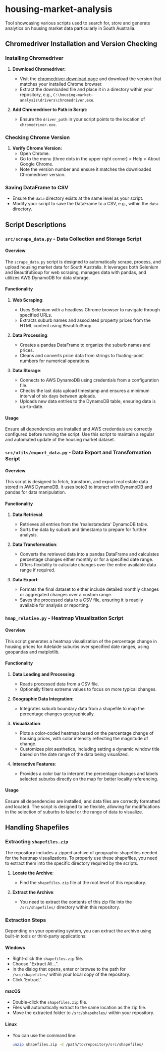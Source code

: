 # housing-market-analysis
Tool showcasing various scripts used to search for, store and generate analytics on housing market data particularly in South Australia.

## Chromedriver Installation and Version Checking

### Installing Chromedriver

1. **Download Chromedriver:**
   - Visit the [chromedriver download page](https://developer.chrome.com/docs/chromedriver/downloads) and download the version that matches your installed Chrome browser.
   - Extract the downloaded file and place it in a directory within your repository, e.g., `C:\housing-market-analysis\drivers\chromedriver.exe`.

2. **Add Chromedriver to Path in Script:**
   - Ensure the `driver_path` in your script points to the location of `chromedriver.exe`.

### Checking Chrome Version

1. **Verify Chrome Version:**
   - Open Chrome.
   - Go to the menu (three dots in the upper right corner) > Help > About Google Chrome.
   - Note the version number and ensure it matches the downloaded Chromedriver version.

### Saving DataFrame to CSV

- Ensure the `data` directory exists at the same level as your script.
- Modify your script to save the DataFrame to a CSV, e.g., within the `data` directory.

## Script Descriptions

### `src/scrape_data.py` - Data Collection and Storage Script

#### Overview
The `scrape_data.py` script is designed to automatically scrape, process, and upload housing market data for South Australia. It leverages both Selenium and BeautifulSoup for web scraping, manages data with pandas, and utilizes AWS DynamoDB for data storage.

#### Functionality
1. **Web Scraping**:
   - Uses Selenium with a headless Chrome browser to navigate through specified URLs.
   - Extracts suburb names and associated property prices from the HTML content using BeautifulSoup.

2. **Data Processing**:
   - Creates a pandas DataFrame to organize the suburb names and prices.
   - Cleans and converts price data from strings to floating-point numbers for numerical operations.

3. **Data Storage**:
   - Connects to AWS DynamoDB using credentials from a configuration file.
   - Checks the last data upload timestamp and ensures a minimum interval of six days between uploads.
   - Uploads new data entries to the DynamoDB table, ensuring data is up-to-date.

#### Usage
Ensure all dependencies are installed and AWS credentials are correctly configured before running the script. Use this script to maintain a regular and automated update of the housing market dataset.


### `src/utils/export_data.py` - Data Export and Transformation Script

#### Overview
This script is designed to fetch, transform, and export real estate data stored in AWS DynamoDB. It uses boto3 to interact with DynamoDB and pandas for data manipulation.

#### Functionality
1. **Data Retrieval**:
   - Retrieves all entries from the 'realestatedata' DynamoDB table.
   - Sorts the data by suburb and timestamp to prepare for further analysis.

2. **Data Transformation**:
   - Converts the retrieved data into a pandas DataFrame and calculates percentage changes either monthly or for a specified date range.
   - Offers flexibility to calculate changes over the entire available data range if required.

3. **Data Export**:
   - Formats the final dataset to either include detailed monthly changes or aggregated changes over a custom range.
   - Saves the processed data to a CSV file, ensuring it is readily available for analysis or reporting.

### `hmap_relative.py` - Heatmap Visualization Script

#### Overview
This script generates a heatmap visualization of the percentage change in housing prices for Adelaide suburbs over specified date ranges, using geopandas and matplotlib.

#### Functionality
1. **Data Loading and Processing**:
   - Reads processed data from a CSV file.
   - Optionally filters extreme values to focus on more typical changes.

2. **Geographic Data Integration**:
   - Integrates suburb boundary data from a shapefile to map the percentage changes geographically.

3. **Visualization**:
   - Plots a color-coded heatmap based on the percentage change of housing prices, with color intensity reflecting the magnitude of change.
   - Customizes plot aesthetics, including setting a dynamic window title based on the date range of the data being visualized.

4. **Interactive Features**:
   - Provides a color bar to interpret the percentage changes and labels selected suburbs directly on the map for better locality referencing.

#### Usage
Ensure all dependencies are installed, and data files are correctly formatted and located. The script is designed to be flexible, allowing for modifications in the selection of suburbs to label or the range of data to visualize.


## Handling Shapefiles

### Extracting `shapefiles.zip`

The repository includes a zipped archive of geographic shapefiles needed for the heatmap visualizations. To properly use these shapefiles, you need to extract them into the specific directory required by the scripts.

1. **Locate the Archive**:
   - Find the `shapefiles.zip` file at the root level of this repository.

2. **Extract the Archive**:
   - You need to extract the contents of this zip file into the `/src/shapefiles/` directory within this repository.

### Extraction Steps

Depending on your operating system, you can extract the archive using built-in tools or third-party applications:

#### Windows
- Right-click the `shapefiles.zip` file.
- Choose "Extract All...".
- In the dialog that opens, enter or browse to the path for `/src/shapefiles/` within your local copy of the repository.
- Click 'Extract'.

#### macOS
- Double-click the `shapefiles.zip` file.
- Files will automatically extract to the same location as the zip file.
- Move the extracted folder to `/src/shapeholes/` within your repository.

#### Linux
- You can use the command line:
  ```bash
  unzip shapefiles.zip -d /path/to/repository/src/shapefiles/